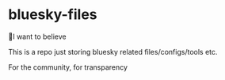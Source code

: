 # bluesky-files
🦋I want to believe

This is a repo just storing bluesky related files/configs/tools etc.

For the community, for transparency 
